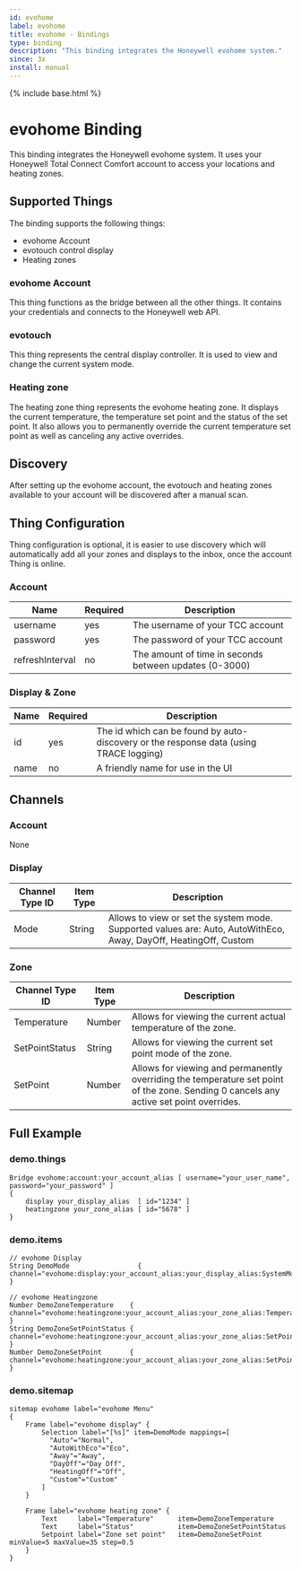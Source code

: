 ```yaml
---
id: evohome
label: evohome
title: evohome - Bindings
type: binding
description: "This binding integrates the Honeywell evohome system."
since: 3x
install: manual
---
```


<!-- Attention authors: Do not edit directly. Please add your changes to the appropriate source repository -->

{% include base.html %}

# evohome Binding

This binding integrates the Honeywell evohome system.
It uses your Honeywell Total Connect Comfort account to access your locations and heating zones.

## Supported Things

The binding supports the following things:

* evohome Account
* evotouch control display
* Heating zones

### evohome Account

This thing functions as the bridge between all the other things.
It contains your credentials and connects to the Honeywell web API.


### evotouch

This thing represents the central display controller.
It is used to view and change the current system mode.

### Heating zone

The heating zone thing represents the evohome heating zone.
It displays the current temperature, the temperature set point and the status of the set point.
It also allows you to permanently override the current temperature set point as well as canceling any active overrides. 

## Discovery

After setting up the evohome account, the evotouch and heating zones available to your account will be discovered after a manual scan.

## Thing Configuration

Thing configuration is optional, it is easier to use discovery which will automatically add all your zones and displays to the inbox, once the account Thing is online.

### Account

| Name            | Required | Description                                            |
|-----------------|----------|--------------------------------------------------------|
| username        | yes      | The username of your TCC account                       |
| password        | yes      | The password of your TCC account                       |
| refreshInterval | no       | The amount of time in seconds between updates (0-3000) |

### Display &amp; Zone

| Name | Required | Description                                                                            |
|------|----------|----------------------------------------------------------------------------------------|
| id   | yes      | The id which can be found by auto-discovery or the response data (using TRACE logging) |
| name | no       | A friendly name for use in the UI                                                      |

## Channels

### Account

None

### Display

| Channel Type ID | Item Type | Description                                                                                                        |
|-----------------|-----------|--------------------------------------------------------------------------------------------------------------------|
| Mode            | String    | Allows to view or set the system mode. Supported values are: Auto, AutoWithEco, Away, DayOff, HeatingOff, Custom |

### Zone

| Channel Type ID   | Item Type | Description                                                                                                                                                                                                            |
|-------------------|-----------|------------------------------------------------------------------------------------------------------------------------------------------------------------------------------------------------------------------------|
| Temperature       | Number    | Allows for viewing the current actual temperature of the zone.                                                                                                                                                     |
| SetPointStatus    | String    | Allows for viewing the current set point mode of the zone.                                                                                                                                                      |
| SetPoint          | Number    | Allows for viewing and permanently overriding the temperature set point of the zone. Sending 0 cancels any active set point overrides.                                                                                                                                         |
## Full Example

### demo.things

```
Bridge evohome:account:your_account_alias [ username="your_user_name", password="your_password" ]
{
    display your_display_alias  [ id="1234" ]
    heatingzone your_zone_alias [ id="5678" ]
}
```

### demo.items  

```
// evohome Display
String DemoMode                 { channel="evohome:display:your_account_alias:your_display_alias:SystemMode" }

// evohome Heatingzone
Number DemoZoneTemperature    { channel="evohome:heatingzone:your_account_alias:your_zone_alias:Temperature" }
String DemoZoneSetPointStatus { channel="evohome:heatingzone:your_account_alias:your_zone_alias:SetPointStatus" }
Number DemoZoneSetPoint       { channel="evohome:heatingzone:your_account_alias:your_zone_alias:SetPoint" }
```

### demo.sitemap

```
sitemap evohome label="evohome Menu"
{
    Frame label="evohome display" {
        Selection label="[%s]" item=DemoMode mappings=[
          "Auto"="Normal",
          "AutoWithEco"="Eco",
          "Away"="Away",
          "DayOff"="Day Off",
          "HeatingOff"="Off",
          "Custom"="Custom"
        ]
    }

    Frame label="evohome heating zone" {
        Text     label="Temperature"      item=DemoZoneTemperature      
        Text     label="Status"           item=DemoZoneSetPointStatus   
        Setpoint label="Zone set point"   item=DemoZoneSetPoint minValue=5 maxValue=35 step=0.5
    }
}
```

